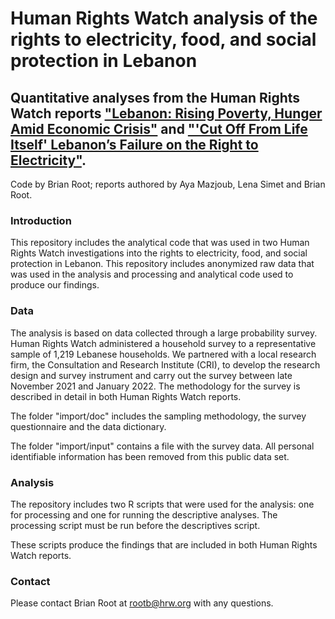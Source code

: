 # Human Rights Watch analysis of the rights to electricity, food, and social protection in Lebanon

## Quantitative analyses from the Human Rights Watch reports  ["Lebanon: Rising Poverty, Hunger Amid Economic Crisis"](https://www.hrw.org/news/2022/12/12/lebanon-rising-poverty-hunger-amid-economic-crisis) and ["'Cut Off From Life Itself' Lebanon’s Failure on the Right to Electricity"](https://www.hrw.org/node/384159).



Code by Brian Root; reports authored by Aya Mazjoub, Lena Simet and Brian Root.

### Introduction
This repository includes the analytical code that was used in two Human Rights Watch investigations into the rights to electricity, food, and social protection in Lebanon. This repository includes anonymized raw data that was used in the analysis and processing and analytical code used to produce our findings.

### Data
The analysis is based on data collected through a large probability survey. Human Rights Watch administered a household survey to a representative sample of 1,219 Lebanese households. We partnered with a local research firm, the Consultation and Research Institute (CRI), to develop the research design and survey instrument and carry out the survey between late November 2021 and January 2022. The methodology for the survey is described in detail in both Human Rights Watch reports. 

The folder "import/doc" includes the sampling methodology, the survey questionnaire and the data dictionary.

The folder "import/input" contains a file with the survey data. All personal identifiable information has been removed from this public data set. 

### Analysis
The repository includes two R scripts that were used for the analysis: one for processing and one for running the descriptive analyses. The processing script must be run before the descriptives script.

These scripts produce the findings that are included in both Human Rights Watch reports. 

### Contact
Please contact Brian Root at rootb@hrw.org with any questions.
